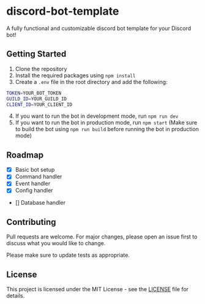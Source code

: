# discord-bot-template
A fully functional and customizable discord bot template for your Discord bot!

## Getting Started
1. Clone the repository
2. Install the required packages using `npm install`
3. Create a `.env` file in the root directory and add the following:

```bash
TOKEN=YOUR_BOT_TOKEN
GUILD_ID=YOUR_GUILD_ID
CLIENT_ID=YOUR_CLIENT_ID
```

4. If you want to run the bot in development mode, run `npm run dev`
5. If you want to run the bot in production mode, run `npm start` (Make sure to build the bot using `npm run build` before running the bot in production mode)

## Roadmap
- [x] Basic bot setup
- [x] Command handler
- [x] Event handler
- [x] Config handler
- [] Database handler

## Contributing
Pull requests are welcome. For major changes, please open an issue first to discuss what you would like to change.

Please make sure to update tests as appropriate.

## License
This project is licensed under the MIT License - see the [LICENSE](LICENSE) file for details.